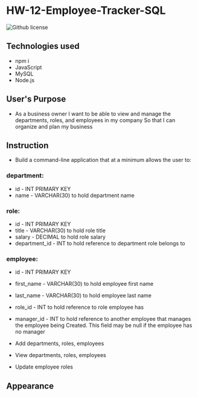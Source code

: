 # HW-12-Employee-Tracker-SQL

![Github license](https://img.shields.io/badge/Made%20by-%40Thai-Lee)

## Technologies used

- npm i
- JavaScript
- MySQL
- Node.js

## User's Purpose

- As a business owner
  I want to be able to view and manage the departments, roles, and employees in my company
  So that I can organize and plan my business

## Instruction

- Build a command-line application that at a minimum allows the user to:

### department:

- id - INT PRIMARY KEY
- name - VARCHAR(30) to hold department name

### role:

- id - INT PRIMARY KEY
- title - VARCHAR(30) to hold role title
- salary - DECIMAL to hold role salary
- department_id - INT to hold reference to department role belongs to

### employee:

- id - INT PRIMARY KEY
- first_name - VARCHAR(30) to hold employee first name
- last_name - VARCHAR(30) to hold employee last name
- role_id - INT to hold reference to role employee has
- manager_id - INT to hold reference to another employee that manages the employee being Created. This field may be null if the employee has no manager

- Add departments, roles, employees

- View departments, roles, employees

- Update employee roles

## Appearance
